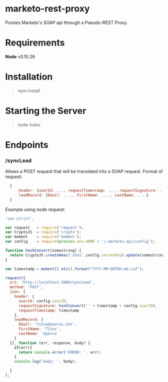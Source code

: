 marketo-rest-proxy
==================

Proxies Marketo's SOAP api through a Pseudo-REST Proxy.

# Requirements
__Node__ v0.10.26

# Installation
> npm install

# Starting the Server
> node index

# Endpoints
### /syncLead
Allows a POST request that will be translated into a SOAP request. Format of request:
```javascript
  {
      header: {userId: ..., requestTimestamp: ..., requestSignature: ...},
      leadRecord: {Email: ...., FirstName: ...., LastName: ....}
  }
```

Example using node request:
```javascript
'use strict';

var request   = require('request');
var CryptoJS  = require('crypto');
var moment    = require('moment');
var config    = require(process.env.HOME + '/.marketo-api/config');

function hashConvert(somestring) {
  return CryptoJS.createHmac('sha1',config.secretKey).update(somestring).digest('hex');
}

var timestamp = moment().utc().format("YYYY-MM-DDTHH:mm:ssZ");

request({
  uri: 'http://localhost:3000/syncLead',
  method: 'POST',
  json: {
    header: {
      userId: config.userID,
      requestSignature: hashConvert('' + timestamp + config.userID),
      requestTimestamp: timestamp
    },
    leadRecord: {
      Email: 'titus@operus.net',
      FirstName: 'Titus',
      LastName: 'Operus'
    }
  }}, function (err, response, body) {
    if(err){
      return console.error('ERROR: ', err);
    } 
    console.log('body: ', body);

  }
);

```
